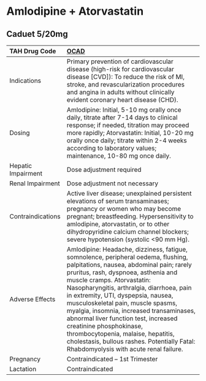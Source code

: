 # Amlodipine + Atorvastatin

## Caduet 5/20mg

| TAH Drug Code      | [**OCAD**](https://www.tahsda.org.tw/drugs/hissearch.php?drug_code=OCAD)                                                                                                                                                                                                                                                                                                                                                                                                                                                                                                 |
|:-------------------|:-------------------------------------------------------------------------------------------------------------------------------------------------------------------------------------------------------------------------------------------------------------------------------------------------------------------------------------------------------------------------------------------------------------------------------------------------------------------------------------------------------------------------------------------------------------------------|
| Indications        | Primary prevention of cardiovascular disease (high-risk for cardiovascular disease [CVD]): To reduce the risk of MI, stroke, and revascularization procedures and angina in adults without clinically evident coronary heart disease (CHD).                                                                                                                                                                                                                                                                                                                              |
| Dosing             | Amlodipine: Initial, 5-10 mg orally once daily, titrate after 7-14 days to clinical response; if needed, titration may proceed more rapidly; Atorvastatin: Initial, 10-20 mg orally once daily; titrate within 2-4 weeks according to laboratory values; maintenance, 10-80 mg once daily.                                                                                                                                                                                                                                                                               |
| Hepatic Impairment | Dose adjustment required                                                                                                                                                                                                                                                                                                                                                                                                                                                                                                                                                 |
| Renal Impairment   | Dose adjustment not necessary                                                                                                                                                                                                                                                                                                                                                                                                                                                                                                                                            |
| Contraindications  | Active liver disease; unexplained persistent elevations of serum transaminases; pregnancy or women who may become pregnant; breastfeeding. Hypersensitivity to amlodipine, atorvastatin, or to other dihydropyridine calcium channel blockers; severe hypotension (systolic <90 mm Hg).                                                                                                                                                                                                                                                                                  |
| Adverse Effects    | Amlodipine: Headache, dizziness, fatigue, somnolence, peripheral oedema, flushing, palpitations, nausea, abdominal pain; rarely pruritus, rash, dyspnoea, asthenia and muscle cramps. Atorvastatin: Nasopharyngitis, arthralgia, diarrhoea, pain in extremity, UTI, dyspepsia, nausea, musculoskeletal pain, muscle spasms, myalgia, insomnia, increased transaminases, abnormal liver function test, increased creatinine phosphokinase, thrombocytopenia, malaise, hepatitis, cholestasis, bullous rashes. Potentially Fatal: Rhabdomyolysis with acute renal failure. |
| Pregnancy          | Contraindicated – 1st Trimester                                                                                                                                                                                                                                                                                                                                                                                                                                                                                                                                          |
| Lactation          | Contraindicated                                                                                                                                                                                                                                                                                                                                                                                                                                                                                                                                                          |

